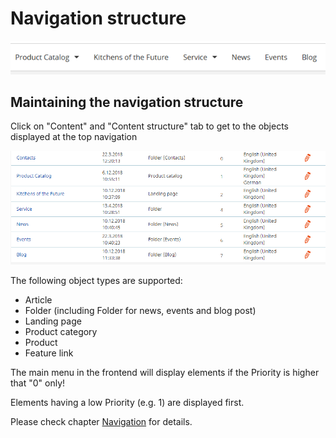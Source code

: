 # Navigation structure

![](img/navigation_structure_menu.png)

## Maintaining the navigation structure

Click on "Content" and "Content structure" tab to get to the objects displayed at the top navigation

![](img/navigation_content_structure.png)

The following object types are supported:

  - Article
  - Folder (including Folder for news, events and blog post)
  - Landing page
  - Product category
  - Product
  - Feature link

The main menu in the frontend will display elements if the Priority is higher that "0" only\! 

Elements having a low Priority (e.g. 1) are displayed first.

Please check chapter [Navigation](../../guide/navigation/navigation.md) for details.
